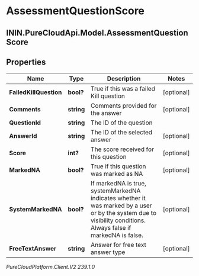 # AssessmentQuestionScore

## ININ.PureCloudApi.Model.AssessmentQuestionScore

## Properties

|Name | Type | Description | Notes|
|------------ | ------------- | ------------- | -------------|
| **FailedKillQuestion** | **bool?** | True if this was a failed Kill question | [optional] |
| **Comments** | **string** | Comments provided for the answer | [optional] |
| **QuestionId** | **string** | The ID of the question | |
| **AnswerId** | **string** | The ID of the selected answer | [optional] |
| **Score** | **int?** | The score received for this question | [optional] |
| **MarkedNA** | **bool?** | True if this question was marked as NA | [optional] |
| **SystemMarkedNA** | **bool?** | If markedNA is true, systemMarkedNA indicates whether it was marked by a user or by the system due to visibility conditions. Always false if markedNA is false. | [optional] |
| **FreeTextAnswer** | **string** | Answer for free text answer type | [optional] |



_PureCloudPlatform.Client.V2 239.1.0_
